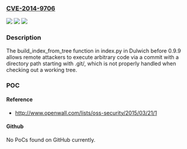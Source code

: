 ### [CVE-2014-9706](https://cve.mitre.org/cgi-bin/cvename.cgi?name=CVE-2014-9706)
![](https://img.shields.io/static/v1?label=Product&message=n%2Fa&color=blue)
![](https://img.shields.io/static/v1?label=Version&message=n%2Fa&color=blue)
![](https://img.shields.io/static/v1?label=Vulnerability&message=n%2Fa&color=brighgreen)

### Description

The build_index_from_tree function in index.py in Dulwich before 0.9.9 allows remote attackers to execute arbitrary code via a commit with a directory path starting with .git/, which is not properly handled when checking out a working tree.

### POC

#### Reference
- http://www.openwall.com/lists/oss-security/2015/03/21/1

#### Github
No PoCs found on GitHub currently.

